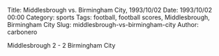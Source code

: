 Title: Middlesbrough vs. Birmingham City, 1993/10/02
Date: 1993/10/02 00:00
Category: sports
Tags: football, football scores, Middlesbrough, Birmingham City
Slug: middlesbrough-vs-birmingham-city
Author: carbonero


Middlesbrough 2 - 2 Birmingham City
